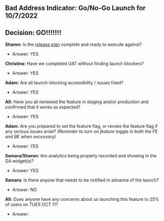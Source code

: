 ## Bad Address Indicator: Go/No-Go Launch for 10/7/2022

## Decision: GO!!!!!!!

**Sharon:** Is the [release plan](https://github.com/department-of-veterans-affairs/va.gov-team/blob/master/products/identity-personalization/profile/contact-information/bad-address-indicator/product/release-plan.md) complete and ready to execute against?
- Answer: YES

**Christina:** Have we completed UAT without finding launch blockers?
- Answer: YES

**Adam:** Are all launch-blocking accessibility / issues fixed?
- Answer: YES

**All:** Have you all reviewed the feature in staging and/or production and confirmed that it works as expected?
- Answer: YES

**Adam:** Are you prepared to set the feature flag, or revoke the feature flag if any serious issues arise? _(Reminder to turn on feature toggle in both the FE and BE when necessary)_
- Answer: YES

**Samara/Sharon:**  Are analytics being properly recorded and showing in the GA widget(s)?
- Answer: YES

**Samara**: Is there anyone that needs to be notified in advance of the launch?
- Answer: NO

**All:** Does anyone have any concerns about us launching this feature to 25% of users on TUES OCT 11?
- Answer: 
